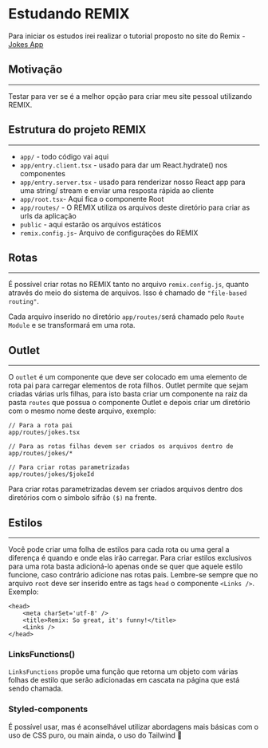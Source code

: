 # Estudando REMIX

Para iniciar os estudos irei realizar o tutorial proposto no site do Remix - [Jokes App](https://remix.run/docs/en/v1/tutorials/jokes)

## Motivação

---

Testar para ver se é a melhor opção para criar meu site pessoal utilizando REMIX.

## Estrutura do projeto REMIX

---

- `app/` - todo código vai aqui
- `app/entry.client.tsx` - usado para dar um React.hydrate() nos componentes
- `app/entry.server.tsx` - usado para renderizar nosso React app para uma string/ stream e enviar uma resposta rápida ao cliente
- `app/root.tsx`- Aqui fica o componente Root
- `app/routes/` - O REMIX utiliza os arquivos deste diretório para criar as urls da aplicação
- `public` - aqui estarão os arquivos estáticos
- `remix.config.js`- Arquivo de configurações do REMIX

## Rotas

---

É possível criar rotas no REMIX tanto no arquivo `remix.config.js`, quanto através do meio do sistema de arquivos. Isso é chamado de `"file-based routing"`.

Cada arquivo inserido no diretório `app/routes/`será chamado pelo `Route Module` e se transformará em uma rota.

## Outlet

---

O `outlet` é um componente que deve ser colocado em uma elemento de rota pai para carregar elementos de rota filhos.
Outlet permite que sejam criadas várias urls filhas, para isto basta criar um componente na raiz da pasta `routes` que possua o componente Outlet e depois criar um diretório com o mesmo nome deste arquivo, exemplo:

```
// Para a rota pai
app/routes/jokes.tsx

// Para as rotas filhas devem ser criados os arquivos dentro de
app/routes/jokes/*

// Para criar rotas parametrizadas
app/routes/jokes/$jokeId
```

Para criar rotas parametrizadas devem ser criados arquivos dentro dos diretórios com o símbolo sifrão `($)` na frente.

## Estilos

---

Você pode criar uma folha de estilos para cada rota ou uma geral a diferença é quando e onde elas irão carregar. Para criar estilos exclusivos para uma rota basta adicioná-lo apenas onde se quer que aquele estilo funcione, caso contrário adicione nas rotas pais. Lembre-se sempre que no arquivo `root` deve ser inserido entre as tags `head` o componente `<Links />`. Exemplo:

```
<head>
    <meta charSet='utf-8' />
    <title>Remix: So great, it's funny!</title>
    <Links />
</head>
```

### LinksFunctions()

`LinksFunctions` propõe uma função que retorna um objeto com várias folhas de estilo que serão adicionadas em cascata na página que está sendo chamada.

### Styled-components

É possível usar, mas é aconselhável utilizar abordagens mais básicas com o uso de CSS puro, ou main ainda, o uso do Tailwind 🤔
